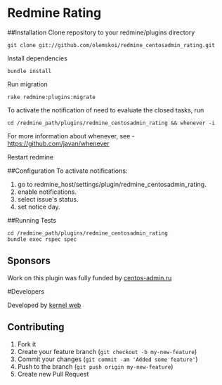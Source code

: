 Redmine Rating
==========================


##Installation
Clone repository to your redmine/plugins directory
```
git clone git://github.com/olemskoi/redmine_centosadmin_rating.git
```

Install dependencies
```
bundle install
```

Run migration
```
rake redmine:plugins:migrate
```

To activate the notification of need to evaluate the closed tasks, run
```
cd /redmine_path/plugins/redmine_centosadmin_rating && whenever -i
```

For more information about whenever, see - https://github.com/javan/whenever

Restart redmine

##Configuration 
To activate notifications:

1. go to redmine_host/settings/plugin/redmine_centosadmin_rating.
2. enable notifications.
3. select issue's status.
4. set notice day.

##Running Tests
```
cd /redmine_path/plugins/redmine_centosadmin_rating
bundle exec rspec spec
```


## Sponsors

Work on this plugin was fully funded by [centos-admin.ru](http://centos-admin.ru)

#Developers

Developed by [kernel web](http://kerweb.ru/)

## Contributing

1. Fork it
2. Create your feature branch (`git checkout -b my-new-feature`)
3. Commit your changes (`git commit -am 'Added some feature'`)
4. Push to the branch (`git push origin my-new-feature`)
5. Create new Pull Request

